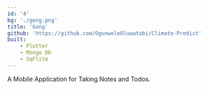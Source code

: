 ```yaml
---
id: '4'
bg: './gong.png'
title: 'Gong'
github: 'https://github.com/OgunwoleOluwatobi/Climate-Predict'
built:
    - Flutter
    - Mongo Db
    - SqFlite
---
```


A Mobile Application for Taking Notes and Todos.